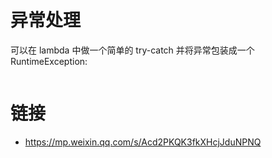 # 异常处理

可以在 lambda 中做一个简单的 try-catch 并将异常包装成一个 RuntimeException:

```java

```

# 链接

- https://mp.weixin.qq.com/s/Acd2PKQK3fkXHcjJduNPNQ
